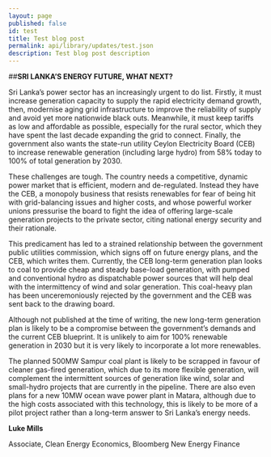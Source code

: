 ```yaml
---
layout: page
published: false 
id: test
title: Test blog post
permalink: api/library/updates/test.json
description: Test blog post description
---
```

##<b>SRI LANKA’S ENERGY FUTURE, WHAT NEXT?</b> 

Sri Lanka’s power sector has an increasingly urgent to do list. Firstly, it must increase generation capacity to supply the rapid electricity demand growth, then, modernise aging grid infrastructure to improve the reliability of supply and avoid yet more nationwide black outs. Meanwhile, it must keep tariffs as low and affordable as possible, especially for the rural sector, which they have spent the last decade expanding the grid to connect.  Finally, the government also wants the state-run utility Ceylon Electricity Board (CEB) to increase renewable generation (including large hydro) from 58% today to 100% of total generation by 2030. 

These challenges are tough. The country needs a competitive, dynamic power market that is efficient, modern and de-regulated. Instead they have the CEB, a monopoly business that resists renewables for fear of being hit with grid-balancing issues and higher costs, and whose powerful worker unions pressurise the board to fight the idea of offering large-scale generation projects to the private sector, citing national energy security and their rationale. 

This predicament has led to a strained relationship between the government public utilities commission, which signs off on future energy plans, and the CEB, which writes them. Currently, the CEB long-term generation plan looks to coal to provide cheap and steady base-load generation, with pumped and conventional hydro as dispatchable power sources that will help deal with the intermittency of wind and solar generation.  This coal-heavy plan has been unceremoniously rejected by the government and the CEB was sent back to the drawing board. 

Although not published at the time of writing, the new long-term generation plan is likely to be a compromise between the government’s demands and the current CEB blueprint. It is unlikely to aim for 100% renewable generation in 2030 but it is very likely to incorporate a lot more renewables. 

The planned 500MW Sampur coal plant is likely to be scrapped in favour of cleaner gas-fired generation, which due to its more flexible generation, will complement the intermittent sources of generation like wind, solar and small-hydro projects that are currently in the pipeline. There are also even plans for a new 10MW ocean wave power plant in Matara, although due to the high costs associated with this technology, this is likely to be more of a pilot project rather than a long-term answer to Sri Lanka’s energy needs. 

**Luke Mills**

Associate, Clean Energy Economics, Bloomberg New Energy Finance


